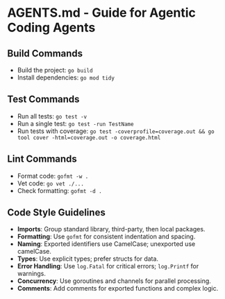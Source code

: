 # AGENTS.md - Guide for Agentic Coding Agents

## Build Commands

- Build the project: `go build`
- Install dependencies: `go mod tidy`

## Test Commands

- Run all tests: `go test -v`
- Run a single test: `go test -run TestName`
- Run tests with coverage: `go test -coverprofile=coverage.out && go tool cover
   -html=coverage.out -o coverage.html`

## Lint Commands

- Format code: `gofmt -w .`
- Vet code: `go vet ./...`
- Check formatting: `gofmt -d .`

## Code Style Guidelines

- **Imports**: Group standard library, third-party, then local packages.
- **Formatting**: Use `gofmt` for consistent indentation and spacing.
- **Naming**: Exported identifiers use CamelCase; unexported use camelCase.
- **Types**: Use explicit types; prefer structs for data.
- **Error Handling**: Use `log.Fatal` for critical errors; `log.Printf` for warnings.
- **Concurrency**: Use goroutines and channels for parallel processing.
- **Comments**: Add comments for exported functions and complex logic.
